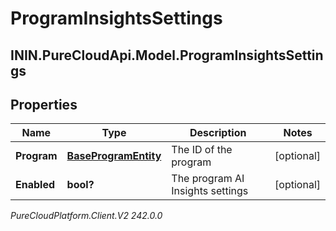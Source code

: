 # ProgramInsightsSettings

## ININ.PureCloudApi.Model.ProgramInsightsSettings

## Properties

|Name | Type | Description | Notes|
|------------ | ------------- | ------------- | -------------|
| **Program** | [**BaseProgramEntity**](BaseProgramEntity) | The ID of the program | [optional] |
| **Enabled** | **bool?** | The program AI Insights settings | [optional] |



_PureCloudPlatform.Client.V2 242.0.0_
